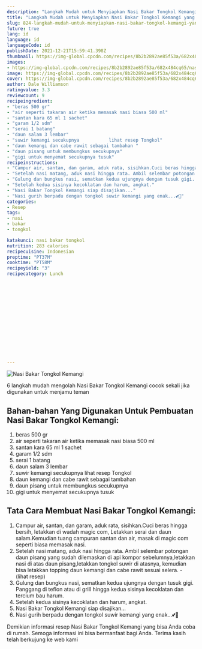 ```yaml
---
description: "Langkah Mudah untuk Menyiapkan Nasi Bakar Tongkol Kemangi yang Lezat"
title: "Langkah Mudah untuk Menyiapkan Nasi Bakar Tongkol Kemangi yang Lezat"
slug: 824-langkah-mudah-untuk-menyiapkan-nasi-bakar-tongkol-kemangi-yang-lezat
future: true
lang: id
language: id
languageCode: id
publishDate: 2021-12-21T15:59:41.398Z 
thumbnail: https://img-global.cpcdn.com/recipes/8b2b2892ae85f53a/682x484cq65/nasi-bakar-tongkol-kemangi-foto-resep-utama.webp
images:
- https://img-global.cpcdn.com/recipes/8b2b2892ae85f53a/682x484cq65/nasi-bakar-tongkol-kemangi-foto-resep-utama.webp
image: https://img-global.cpcdn.com/recipes/8b2b2892ae85f53a/682x484cq65/nasi-bakar-tongkol-kemangi-foto-resep-utama.webp
cover: https://img-global.cpcdn.com/recipes/8b2b2892ae85f53a/682x484cq65/nasi-bakar-tongkol-kemangi-foto-resep-utama.webp
author: Dale Williamson
ratingvalue: 3.3
reviewcount: 9
recipeingredient:
- "beras 500 gr"
- "air seperti takaran air ketika memasak nasi biasa 500 ml"
- "santan kara 65 ml 1 sachet"
- "garam 1/2 sdm"
- "serai 1 batang"
- "daun salam 3 lembar"
- "suwir kemangi secukupnya           lihat resep Tongkol"
- "daun kemangi dan cabe rawit sebagai tambahan "
- "daun pisang untuk membungkus secukupnya"
- "gigi untuk menyemat secukupnya tusuk"
recipeinstructions:
- "Campur air, santan, dan garam, aduk rata, sisihkan.Cuci beras hingga bersih, letakkan di wadah magic com, Letakkan serai dan daun salam.Kemudian tuang campuran santan dan air, masak di magic com seperti biasa memasak nasi."
- "Setelah nasi matang, aduk nasi hingga rata. Ambil selembar potongan daun pisang yang sudah dilemaskan di api kompor sebelumnya,letakkan nasi di atas daun pisang,letakkan tongkol suwir di atasnya, kemudian bisa letakkan topping daun kemangi dan cabe rawit sesuai selera.           (lihat resep)"
- "Gulung dan bungkus nasi, sematkan kedua ujungnya dengan tusuk gigi. Panggang di teflon atau di grill hingga kedua sisinya kecoklatan dan tercium bau harum."
- "Setelah kedua sisinya kecoklatan dan harum, angkat."
- "Nasi Bakar Tongkol Kemangi siap disajikan..."
- "Nasi gurih berpadu dengan tongkol suwir kemangi yang enak...💕🤤"
categories:
- Resep
tags:
- nasi
- bakar
- tongkol

katakunci: nasi bakar tongkol 
nutrition: 283 calories
recipecuisine: Indonesian
preptime: "PT37M"
cooktime: "PT58M"
recipeyield: "3"
recipecategory: Lunch


     
    
    
    
    
    
    
    
    
    
    
      
    
---
```



![Nasi Bakar Tongkol Kemangi](https://img-global.cpcdn.com/recipes/8b2b2892ae85f53a/682x484cq65/nasi-bakar-tongkol-kemangi-foto-resep-utama.webp)

6 langkah mudah mengolah  Nasi Bakar Tongkol Kemangi cocok sekali jika digunakan untuk menjamu teman

<!--inarticleads1-->

## Bahan-bahan Yang Digunakan Untuk Pembuatan Nasi Bakar Tongkol Kemangi:

1. beras 500 gr
1. air seperti takaran air ketika memasak nasi biasa 500 ml
1. santan kara 65 ml 1 sachet
1. garam 1/2 sdm
1. serai 1 batang
1. daun salam 3 lembar
1. suwir kemangi secukupnya           lihat resep Tongkol
1. daun kemangi dan cabe rawit sebagai tambahan 
1. daun pisang untuk membungkus secukupnya
1. gigi untuk menyemat secukupnya tusuk



<!--inarticleads2-->

## Tata Cara Membuat Nasi Bakar Tongkol Kemangi:

1. Campur air, santan, dan garam, aduk rata, sisihkan.Cuci beras hingga bersih, letakkan di wadah magic com, Letakkan serai dan daun salam.Kemudian tuang campuran santan dan air, masak di magic com seperti biasa memasak nasi.
1. Setelah nasi matang, aduk nasi hingga rata. Ambil selembar potongan daun pisang yang sudah dilemaskan di api kompor sebelumnya,letakkan nasi di atas daun pisang,letakkan tongkol suwir di atasnya, kemudian bisa letakkan topping daun kemangi dan cabe rawit sesuai selera. -           (lihat resep)
1. Gulung dan bungkus nasi, sematkan kedua ujungnya dengan tusuk gigi. Panggang di teflon atau di grill hingga kedua sisinya kecoklatan dan tercium bau harum.
1. Setelah kedua sisinya kecoklatan dan harum, angkat.
1. Nasi Bakar Tongkol Kemangi siap disajikan...
1. Nasi gurih berpadu dengan tongkol suwir kemangi yang enak...💕🤤




Demikian informasi  resep Nasi Bakar Tongkol Kemangi   yang bisa Anda coba di rumah. Semoga informasi ini bisa bermanfaat bagi Anda. Terima kasih telah berkujung ke web kami
